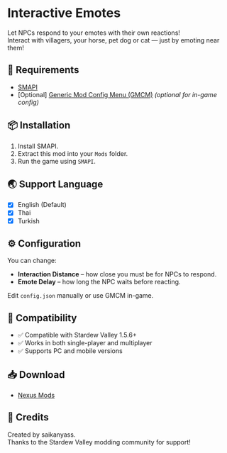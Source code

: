 # Interactive Emotes

Let NPCs respond to your emotes with their own reactions!  
Interact with villagers, your horse, pet dog or cat — just by emoting near them!


## 🧩 Requirements

- [SMAPI](https://smapi.io/)
- [Optional] [Generic Mod Config Menu (GMCM)](https://www.nexusmods.com/stardewvalley/mods/5098) *(optional for in-game config)*

## 📦 Installation

1. Install SMAPI.
2. Extract this mod into your `Mods` folder.
3. Run the game using `SMAPI`.

## 🌏 Support Language

* [x] English (Default)
* [x] Thai
* [x] Turkish

## ⚙️ Configuration

You can change:
- **Interaction Distance** – how close you must be for NPCs to respond.
- **Emote Delay** – how long the NPC waits before reacting.

Edit `config.json` manually or use GMCM in-game.

## 💬 Compatibility

- ✅ Compatible with Stardew Valley 1.5.6+
- ✅ Works in both single-player and multiplayer
- ✅ Supports PC and mobile versions


## 📥 Download

- [Nexus Mods](https://www.nexusmods.com/stardewvalley/mods/XXXX)

## 📣 Credits

Created by saikanyass.  
Thanks to the Stardew Valley modding community for support!
